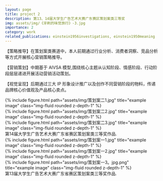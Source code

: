 ```yaml
---
layout: page
title: project 2
description: 第13、14届大学生广告艺术大赛广东赛区策划案类三等奖
img: assets/img/《牙刷的味觉旅行》-3.jpg
importance: 2
category: work
related_publications: einstein1956investigations, einstein1950meaning
---
```

【策略推导】在策划案类赛道中，本人前期通过行业分析、消费者洞察、竞品分析等方式开展核心营销策略推导。

【营销策划】中期基于 AIVSA 模型,围绕核心主题从认知阶段、情感阶段、行动阶段层层递进开展活动营销活动策划。

【视觉呈现】后期通过三大 IP 形象设计推广以及创作不同营销阶段的物料，传递品牌核心价值观及产品核心卖点。

<div class="row">
    <div class="col-sm mt-3 mt-md-0">
        {% include figure.html path="assets/img/策划案二1.jpg" title="example image" class="img-fluid rounded z-depth-1" %}
    </div>
    <div class="col-sm mt-3 mt-md-0">
        {% include figure.html path="assets/img/策划案二2.jpg" title="example image" class="img-fluid rounded z-depth-1" %}
    </div>
    <div class="col-sm mt-3 mt-md-0">
        {% include figure.html path="assets/img/策划案二3.jpg" title="example image" class="img-fluid rounded z-depth-1" %}
    </div>
</div>
<div class="caption">
    第14届大学生广告艺术大赛广东省赛区策划案类三等奖作品.
</div>

<div class="row">
    <div class="col-sm mt-3 mt-md-0">
        {% include figure.html path="assets/img/策划案一1.jpg" title="example image" class="img-fluid rounded z-depth-1" %}
    </div>
    <div class="col-sm mt-3 mt-md-0">
        {% include figure.html path="assets/img/策划案一2.jpg" title="example image" class="img-fluid rounded z-depth-1" %}
    </div>
    <div class="col-sm mt-3 mt-md-0">
        {% include figure.html path="assets/img/策划案一3。jpg.png" title="example image" class="img-fluid rounded z-depth-1" %}
    </div>
</div>
<div class="caption">
    第13届大学生广告艺术大赛广东省赛区策划案类三等奖作品.
</div>
